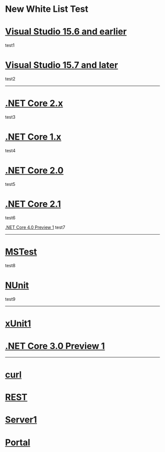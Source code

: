 # New White List Test

# [Visual Studio 15.6 and earlier](#tab/vs156)
test1

# [Visual Studio 15.7 and later](#tab/vs157)
test2

---
# [.NET Core 2.x](#tab/netcore2x)
test3

# [.NET Core 1.x](#tab/netcore1x)
test4

# [.NET Core 2.0](#tab/netcore20)
test5

# [.NET Core 2.1](#tab/netcore2123)
test6

[.NET Core 4.0 Preview 1](#tab/netcore40)
test7

---
# [MSTest](#tab/mstest1)
test8

# [NUnit](#tab/nunit)
test9

---
# [xUnit1](#tab/xunit)
# [.NET Core 3.0 Preview 1](#tab/netcore30)

---
# [curl](#curl)
# [REST](#tab/rest)
# [Server1](#tab/server1)
# [Portal](#tab/portal1)

